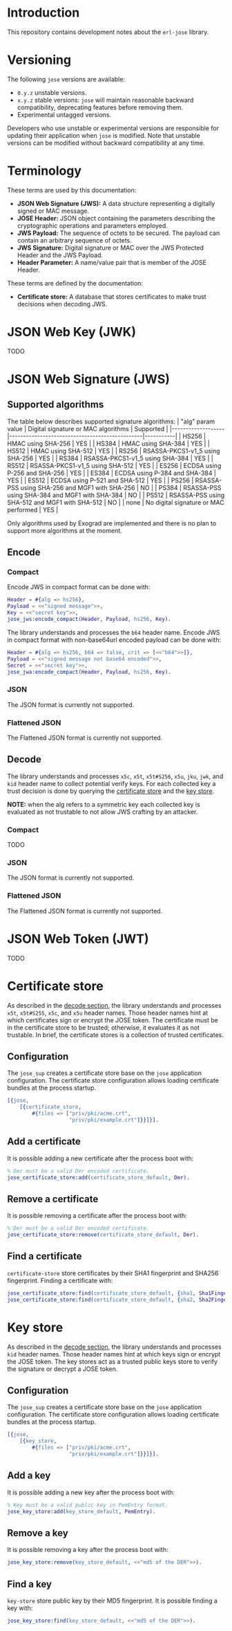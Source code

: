 # Introduction
This repository contains development notes about the `erl-jose` library.

# Versioning
The following `jose` versions are available:
- `0.y.z` unstable versions.
- `x.y.z` stable versions: `jose` will maintain reasonable backward
  compatibility, deprecating features before removing them.
- Experimental untagged versions.

Developers who use unstable or experimental versions are responsible for
updating their application when `jose` is modified. Note that unstable
versions can be modified without backward compatibility at any time.

# Terminology
These terms are used by this documentation:
- **JSON Web Signature (JWS):** A data structure representing a digitally signed
  or MAC message.
- **JOSE Header:** JSON object containing the parameters describing the
  cryptographic operations and parameters employed.
- **JWS Payload:** The sequence of octets to be secured. The payload can contain
  an arbitrary sequence of octets.
- **JWS Signature:** Digital signature or MAC over the JWS Protected Header and
  the JWS Payload.
- **Header Parameter:** A name/value pair that is member of the JOSE Header.

These terms are defined by the documentation:
- **Certificate store:** A database that stores certificates to make trust
  decisions when decoding JWS.

# JSON Web Key (JWK)
TODO

# JSON Web Signature (JWS)
## Supported algorithms
The table below describes supported signature algorithms:
| "alg" param value | Digital signature or MAC algorithms            | Supported |
|-------------------|------------------------------------------------|-----------|
| HS256             | HMAC using SHA-256                             | YES       |
| HS384             | HMAC using SHA-384                             | YES       |
| HS512             | HMAC using SHA-512                             | YES       |
| RS256             | RSASSA-PKCS1-v1_5 using SHA-256                | YES       |
| RS384             | RSASSA-PKCS1-v1_5 using SHA-384                | YES       |
| RS512             | RSASSA-PKCS1-v1_5 using SHA-512                | YES       |
| ES256             | ECDSA using P-256 and SHA-256                  | YES       |
| ES384             | ECDSA using P-384 and SHA-384                  | YES       |
| ES512             | ECDSA using P-521 and SHA-512                  | YES       |
| PS256             | RSASSA-PSS using SHA-256 and MGF1 with SHA-256 | NO        |
| PS384             | RSASSA-PSS using SHA-384 and MGF1 with SHA-384 | NO        |
| PS512             | RSASSA-PSS using SHA-512 and MGF1 with SHA-512 | NO        |
| none              | No digital signature or MAC performed          | YES       |

Only algorithms used by Exograd are implemented and there is no plan to
support more algorithms at the moment.

## Encode
### Compact
Encode JWS in compact format can be done with:
```erlang
Header = #{alg => hs256},
Payload = <<"signed message">>,
Key = <<"secret key">>,
jose_jws:encode_compact(Header, Payload, hs256, Key).
```


The library understands and processes the `b64` header name. Encode JWS in
compact format with non-base64url encoded payload can be done with:
```erlang
Header = #{alg => hs256, b64 => false, crit => [<<"b64">>]},
Payload = <<"signed message not base64 encoded">>,
Secret = <<"secret key">>,
jose_jwa:encode_compact(Header, Payload, hs256, Key).
```

### JSON
The JSON format is currently not supported.

### Flattened JSON
The Flattened JSON format is currently not supported.

## Decode
The library understands and processes `x5c`, `x5t`, `x5t#S256`, `x5u`, `jku`,
`jwk`, and `kid` header name to collect potential verify keys. For each
collected key a trust decision is done by querying the [certificate
store](#certificate-store) and the [key store](#key-store).

**NOTE:** when the alg refers to a symmetric key each collected key is
evaluated as not trustable to not allow JWS crafting by an attacker.

### Compact
TODO

### JSON
The JSON format is currently not supported.

### Flattened JSON
The Flattened JSON format is currently not supported.

# JSON Web Token (JWT)
TODO

# Certificate store
As described in the [decode section](#decode), the library understands and
processes `x5t`, `x5t#S255`, `x5c`, and `x5u` header names. Those header names
hint at which certificates sign or encrypt the JOSE token. The certificate
must be in the certificate store to be trusted; otherwise, it evaluates it as
not trustable. In brief, the certificate stores is a collection of trusted
certificates.

## Configuration
The `jose_sup` creates a certificate store base on the `jose` application
configuration. The certificate store configuration allows loading certificate
bundles at the process startup.
```erlang
[{jose,
    [{certificate_store,
        #{files => ["priv/pki/acme.crt",
                    "priv/pki/example.crt"]}}]}].
```

## Add a certificate
It is possible adding a new certificate after the process boot with:
```erlang
% Der must be a valid Der encoded certificate.
jose_certificate_store:add(certificate_store_default, Der).
```

## Remove a certificate
It is possible removing a certificate after the process boot with:
```erlang
% Der must be a valid Der encoded certificate.
jose_certificate_store:remove(certificate_store_default, Der).
```

## Find a certificate
`certificate-store` store certificates by their SHA1 fingerprint and SHA256
fingerprint. Finding a certificate with:
```erlang
jose_certificate_store:find(certificate_store_default, {sha1, Sha1Fingerprint}).
jose_certificate_store:find(certificate_store_default, {sha2, Sha2Fingerprint}).
```

# Key store
As described in the [decode section](#decode), the library understands and
processes `kid` header names. Those header names hint at which keys sign or
encrypt the JOSE token. The key stores act as a trusted public keys store to
verify the signature or decrypt a JOSE token.

## Configuration
The `jose_sup` creates a certificate store base on the `jose` application
configuration. The certificate store configuration allows loading certificate
bundles at the process startup.
```erlang
[{jose,
    [{key_store,
        #{files => ["priv/pki/acme.crt",
                    "priv/pki/example.crt"]}}]}].
```


## Add a key
It is possible adding a new key after the process boot with:
```erlang
% Key must be a valid public key in PemEntry format.
jose_key_store:add(key_store_default, PemEntry).
```

## Remove a key
It is possible removing a key after the process boot with:
```erlang
jose_key_store:remove(key_store_default, <<"md5 of the DER">>).
```

## Find a key
`key-store` store public key by their MD5 fingerprint. It is possible finding a key with:
```erlang
jose_key_store:find(key_store_default, <<"md5 of the DER">>).
```
